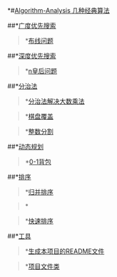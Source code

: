 *#[Algorithm-Analysis  几种经典算法](https://github.com/FDws/Algorithm-Analysis/tree/master/src)     

##*[广度优先搜索](https://github.com/FDws/Algorithm-Analysis/tree/master/src/bfs)    

>*[布线问题](https://github.com/FDws/Algorithm-Analysis/tree/master/src/bfs/RouteProblem.java)      

##*[深度优先搜索](https://github.com/FDws/Algorithm-Analysis/tree/master/src/dfs)     

>*[n皇后问题](https://github.com/FDws/Algorithm-Analysis/tree/master/src/dfs/King.java)    

##*[分治法](https://github.com/FDws/Algorithm-Analysis/tree/master/src/divide)    

>*[分治法解决大数乘法](https://github.com/FDws/Algorithm-Analysis/tree/master/src/divide/BigInteger.java)    

>*[棋盘覆盖](https://github.com/FDws/Algorithm-Analysis/tree/master/src/divide/CoverChessBoard.java)    

>*[整数分割](https://github.com/FDws/Algorithm-Analysis/tree/master/src/divide/IntegerPartition.java)    

##*[动态规划](https://github.com/FDws/Algorithm-Analysis/tree/master/src/dp)    

>*[0-1背包](https://github.com/FDws/Algorithm-Analysis/tree/master/src/dp/Knapsack01.java)    

##*[排序](https://github.com/FDws/Algorithm-Analysis/tree/master/src/sort)    

>*[归并排序](https://github.com/FDws/Algorithm-Analysis/tree/master/src/sort/MergeSort.java)    

>*[](https://github.com/FDws/Algorithm-Analysis/tree/master/src/sort/Msort.java)    

>*[快速排序](https://github.com/FDws/Algorithm-Analysis/tree/master/src/sort/QuickSort.java)    

##*[工具](https://github.com/FDws/Algorithm-Analysis/tree/master/src/tools)      

>*[生成本项目的README文件](https://github.com/FDws/Algorithm-Analysis/tree/master/src/tools/Project.java)     

>*[项目文件类](https://github.com/FDws/Algorithm-Analysis/tree/master/src/tools/ProjectFile.java)    


